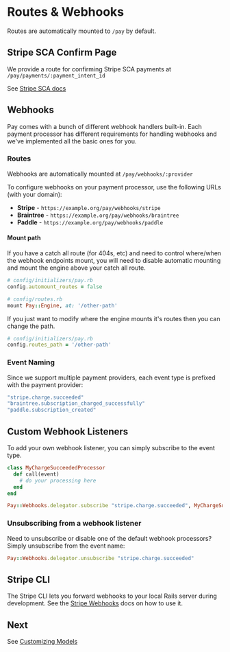 # Routes & Webhooks

Routes are automatically mounted to `/pay` by default.

## Stripe SCA Confirm Page

We provide a route for confirming Stripe SCA payments at `/pay/payments/:payment_intent_id`

See [Stripe SCA docs](stripe/4_sca.md)

## Webhooks

Pay comes with a bunch of different webhook handlers built-in. Each payment processor has different requirements for handling webhooks and we've implemented all the basic ones for you.

### Routes

Webhooks are automatically mounted at `/pay/webhooks/:provider`

To configure webhooks on your payment processor, use the following URLs (with your domain):

* **Stripe** - `https://example.org/pay/webhooks/stripe`
* **Braintree** - `https://example.org/pay/webhooks/braintree`
* **Paddle** - `https://example.org/pay/webhooks/paddle`

#### Mount path

If you have a catch all route (for 404s, etc) and need to control where/when the webhook endpoints mount, you will need to disable automatic mounting and mount the engine above your catch all route.

```ruby
# config/initializers/pay.rb
config.automount_routes = false
```

```ruby
# config/routes.rb
mount Pay::Engine, at: '/other-path'
```

If you just want to modify where the engine mounts it's routes then you can change the path.

```ruby
# config/initializers/pay.rb
config.routes_path = '/other-path'
```

### Event Naming

Since we support multiple payment providers, each event type is prefixed with the payment provider:

```ruby
"stripe.charge.succeeded"
"braintree.subscription_charged_successfully"
"paddle.subscription_created"
```

## Custom Webhook Listeners

To add your own webhook listener, you can simply subscribe to the event type.

```ruby
class MyChargeSucceededProcessor
  def call(event)
    # do your processing here
  end
end

Pay::Webhooks.delegator.subscribe "stripe.charge.succeeded", MyChargeSucceededProcessor.new
```

### Unsubscribing from a webhook listener

Need to unsubscribe or disable one of the default webhook processors? Simply unsubscribe from the event name:

```ruby
Pay::Webhooks.delegator.unsubscribe "stripe.charge.succeeded"
```

## Stripe CLI

The Stripe CLI lets you forward webhooks to your local Rails server during development. See the [Stripe Webhooks](stripe/5_webhooks.md) docs on how to use it.

## Next

See [Customizing Models](8_customizing_models.md)
